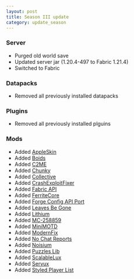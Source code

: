 ```yaml
---
layout: post
title: Season III update
category: update_season
---
```


### Server
* Purged old world save  
* Updated server jar (1.20.4-497 to Fabric 1.21.4)  
* Switched to Fabric  

### Datapacks
* Removed all previously installed datapacks  

### Plugins
* Removed all previously installed plguins

### Mods
* Added [AppleSkin](https://modrinth.com/mod/appleskin)  
* Added [Boids](https://modrinth.com/mod/boids)  
* Added [C2ME](https://modrinth.com/mod/c2me-fabric)  
* Added [Chunky](https://modrinth.com/plugin/chunky)  
* Added [Collective](https://modrinth.com/mod/collective)  
* Added [CrashExploitFixer](https://modrinth.com/mod/crashexploitfixer)  
* Added [Fabric API](https://modrinth.com/mod/fabric-api)  
* Added [FerriteCore](https://modrinth.com/mod/ferrite-core)  
* Added [Forge Config API Port](https://modrinth.com/mod/forge-config-api-port)  
* Added [Leaves Be Gone](https://modrinth.com/mod/leaves-be-gone)  
* Added [Lithium](https://modrinth.com/mod/lithium)  
* Added [MC-258859](https://modrinth.com/mod/mc-258859)  
* Added [MiniMOTD](https://modrinth.com/plugin/minimotd)  
* Added [ModernFix](https://modrinth.com/mod/modernfix)  
* Added [No Chat Reports](https://modrinth.com/mod/no-chat-reports)  
* Added [Noisium](https://modrinth.com/mod/noisium)  
* Added [Puzzles Lib](https://modrinth.com/mod/puzzles-lib)  
* Added [ScalableLux](https://modrinth.com/mod/scalablelux)  
* Added [Servux](https://modrinth.com/mod/servux)  
* Added [Styled Player List](https://modrinth.com/mod/styledplayerlist)  
